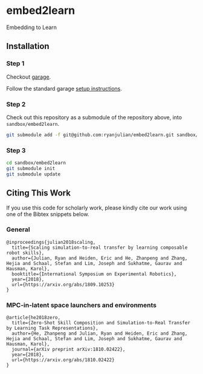 # embed2learn
Embedding to Learn

## Installation

### Step 1
Checkout [garage](https://github.com/rlworkgroup/garage/).

Follow the standard garage [setup instructions](http://rlgarage.readthedocs.io/en/latest/user/installation.html).

### Step 2
Check out this repository as a submodule of the repository above, into
`sandbox/embed2learn`.

```sh
git submodule add -f git@github.com:ryanjulian/embed2learn.git sandbox/embed2learn
```

### Step 3
```sh
cd sandbox/embed2learn
git submodule init
git submodule update
```

## Citing This Work
If you use this code for scholarly work, please kindly cite our work using one of the Bibtex snippets below.

### General
```
@inproceedings{julian2018scaling,
  title={Scaling simulation-to-real transfer by learning composable robot skills},
  author={Julian, Ryan and Heiden, Eric and He, Zhanpeng and Zhang, Hejia and Schaal, Stefan and Lim, Joseph and Sukhatme, Gaurav and Hausman, Karol},
  booktitle={International Symposium on Experimental Robotics},
  year={2018},
  url={https://arxiv.org/abs/1809.10253}
}
```

### MPC-in-latent space launchers and environments
```
@article{he2018zero,
  title={Zero-Shot Skill Composition and Simulation-to-Real Transfer by Learning Task Representations},
  author={He, Zhanpeng and Julian, Ryan and Heiden, Eric and Zhang, Hejia and Schaal, Stefan and Lim, Joseph and Sukhatme, Gaurav and Hausman, Karol},
  journal={arXiv preprint arXiv:1810.02422},
  year={2018},
  url={https://arxiv.org/abs/1810.02422}
}
```
